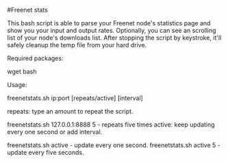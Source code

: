 #Freenet stats

This bash script is able to parse your Freenet node's statistics page and show you your input and output rates. Optionally, you can see an scrolling list of your node's downloads list. After stopping the script by keystroke, it'll safely cleanup the temp file from your hard drive.

Required packages:

wget bash

Usage: 

freenetstats.sh ip:port [repeats/active] [interval]

repeats: type an amount to repeat the script.

   freenetstats.sh 127.0.0.1:8888 5 - repeats five times
active: keep updating every one second or add interval.

   freenetstats.sh active - update every one second.
   freenetstats.sh active 5 - update every five seconds.
